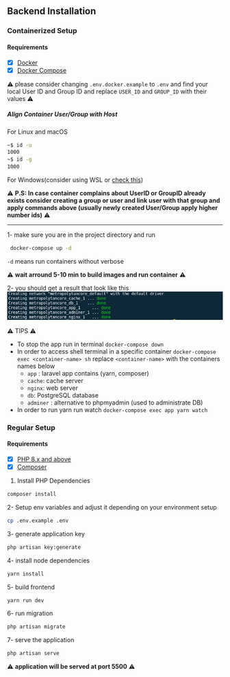 ## Backend Installation

### Containerized Setup

#### Requirements

-   [x] [Docker](https://docs.docker.com/get-docker/)
-   [x] [Docker Compose](https://docs.docker.com/compose/)

:warning: please consider changing `.env.docker.example` to `.env` and find your local User ID and Group ID and replace `USER_ID` and `GROUP_ID` with their values :warning:

##### Align Container User/Group with Host

For Linux and macOS

```bash
~$ id -u
1000
~$ id -g
1000
```

For Windows(consider using WSL or [check this](https://stackoverflow.com/questions/56290892/get-userid-in-ms-windows-for-uid-and-gid-mapping))

:warning: **P.S: In case container complains about UserID or GroupID already exists consider creating a group or user and link user with that group and apply commands above (usually newly created User/Group apply higher number ids)** :warning:

---

1- make sure you are in the project directory and run

```bash
 docker-compose up -d
```

`-d` means run containers without verbose

:warning: **wait arround 5-10 min to build images and run container** :warning:

2- you should get a result that look like this
   ![results](../docs/assets/media/result_docker.png)

:warning: TIPS :warning:

-   To stop the app run in terminal `docker-compose down`
-   In order to access shell terminal in a specific container `docker-compose exec <container-name> sh` replace `<container-name>` with the containers names below
    -   `app` : laravel app contains (yarn, composer)
    -   `cache`: cache server
    -   `nginx`: web server
    -   `db`: PostgreSQL database
    -   `adminer` : alternative to phpmyadmin (used to administrate DB)
-   In order to run yarn run watch `docker-compose exec app yarn watch`

### Regular Setup

#### Requirements

-   [x] [PHP 8.x and above](https://www.php.net/manual/en/install.php)
-   [x] [Composer](https://getcomposer.org/doc/00-intro.md)

1. Install PHP Dependencies

```bash
composer install
```

2- Setup env variables and adjust it depending on your environment setup

```bash
cp .env.example .env
```

3- generate application key

```bash
php artisan key:generate
```

4- install node dependencies

```bash
yarn install
```

5- build frontend

```bash
yarn run dev
```

6- run migration

```bash
php artisan migrate
```

7- serve the application

```bash
php artisan serve
```

:warning: **application will be served at port 5500** :warning:
